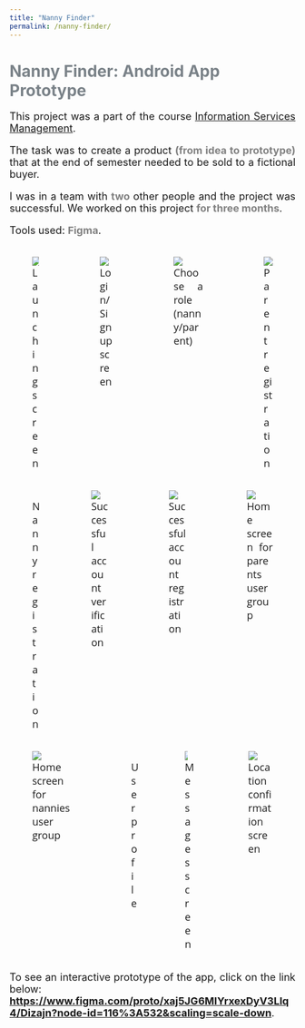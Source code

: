 ```yaml
---
title: "Nanny Finder"
permalink: /nanny-finder/
---
```


<html>
<head>
  <meta charset="utf-8">
  <meta name="viewport" content="width=device-width, initial-scale=1">
  <link rel="stylesheet" href="https://cdn.jsdelivr.net/npm/bulma@0.9.3/css/bulma.min.css">
  <div class="section is-vcenetered">
    <h1 class="title" style="color: #7a8288">Nanny Finder: Android App Prototype</h1>
  </div>
</head>
<body>
    <div class="section is-centered" style="text-align: justify; font-size: large">
        <p>
            This project was a part of the course <a href="https://nastava.foi.hr/course/72613">
            Information Services Management</a>.
        </p>
        <p>
            The task was to create a product <strong style="color: gray">(from idea to prototype)</strong> 
            that at the end of semester needed to be sold to a fictional buyer.
        </p>
        <p>
            I was in a team with <strong style="color: gray">two</strong> other people and the project was successful.
            We worked on this project <strong style="color: gray">for three months</strong>.
        </p>
        <p>
            Tools used: <strong style="color: gray">Figma</strong>.
        </p>
        <div class="section columns is-centered">
        <div class="column">
            <figure>
                <img src="/images/launching-screen.png">
                <figcaption class="text-center" style="font-family: 'Open Sans'">Launching screen</figcaption>
            </figure>
        </div>
        <div class="column">
            <figure>
                <img src="/images/menu.png">
                <figcaption class="text-center" style="font-family: 'Open Sans'">Login/Sign up screen</figcaption>
            </figure>
        </div>
        <div class="column">
            <figure>
                <img src="/images/options.png">
                <figcaption class="text-center" style="font-family: 'Open Sans'">Choose a role (nanny/parent)</figcaption>
            </figure>
        </div>
        <div class="column">
            <figure>
                <img src="/images/registration-parent.png">
                <figcaption class="text-center" style="font-family: 'Open Sans'">Parent registration</figcaption>
            </figure>
        </div>
        </div>
        <div class="section columns is-centered">
        <div class="column">
            <figure>
                <img src="/images/registration-nanny.png">
                <figcaption class="text-center" style="font-family: 'Open Sans'">Nanny registration</figcaption>
            </figure>
        </div>
        <div class="column">
            <figure>
                <img src="/images/successful-verification.png">
                <figcaption class="text-center" style="font-family: 'Open Sans'">Successful account verification</figcaption>
            </figure>
        </div>
        <div class="column">
            <figure>
                <img src="/images/successful-registration.png">
                <figcaption class="text-center" style="font-family: 'Open Sans'">Successful account registration</figcaption>
            </figure>
        </div>
        <div class="column">
            <figure>
                <img src="/images/home-screen-parent.png">
                <figcaption class="text-center" style="font-family: 'Open Sans'">Home screen for parents user group</figcaption>
            </figure>
        </div>
        </div>
        <div class="section columns is-centered">
        <div class="column">
            <figure>
                <img src="/images/home-screen-nanny.png">
                <figcaption class="text-center" style="font-family: 'Open Sans'">Home screen for nannies user group</figcaption>
            </figure>
        </div>
        <div class="column">
            <figure>
                <img src="/images/profile.png">
                <figcaption class="text-center" style="font-family: 'Open Sans'">User profile</figcaption>
            </figure>
        </div>
        <div class="column">
            <figure>
                <img src="/images/messages.png">
                <figcaption class="text-center" style="font-family: 'Open Sans'">Messages screen</figcaption>
            </figure>
        </div>
        <div class="column">
            <figure>
                <img src="/images/location-confirmation.png">
                <figcaption class="text-center" style="font-family: 'Open Sans'">Location confirmation screen</figcaption>
            </figure>
        </div>
        </div>
        <p class="section is-centered" style="font-size: large">
            To see an interactive prototype of the app, click on the link below:<br>
        <a href="https://www.figma.com/proto/xaj5JG6MIYrxexDyV3Llq4/Dizajn?node-id=116%3A532&scaling=scale-down" 
            target="_blank"><strong>https://www.figma.com/proto/xaj5JG6MIYrxexDyV3Llq4/Dizajn?node-id=116%3A532&scaling=scale-down</strong></a>.
        </p>
    </div>
    
</body>
</html>